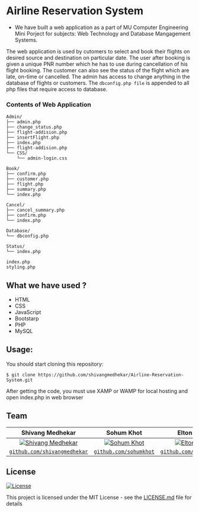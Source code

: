 # Airline Reservation System

- We have built a web application as a part of MU Computer Engineering Mini Porject for subjects: Web Technology and Database Mangagement Systems.

The web application is used by cutomers to select and book their flights on desired source and destination on particular date. The user after booking is given a unique PNR number which he has to use during cancellation of his flight booking. The customer can also see the status of the flight which are late, on-time or cancelled.
The admin has access to change anything in the database of flights or customers. 
The `dbconfig.php file` is appended to all php files that require access to database.


### Contents of Web Application
```
Admin/
├── admin.php
├── change_status.php
├── flight-addision.php
├── insertFlight.php
├── index.php
├── flight-addision.php
└── CSS/
    └── admin-login.css
    
Book/
├── confirm.php
├── customer.php
├── flight.php
├── summary.php
└── index.php

Cancel/
├── cancel_summary.php
├── confirm.php
└── index.php

Database/
└── dbconfig.php

Status/
└── index.php

index.php
styling.php

```

## What we have used ?
- HTML
- CSS
- JavaScript
- Bootstarp
- PHP
- MySQL

## Usage:

You should start cloning this repository:

    $ git clone https://github.com/shivangmedhekar/Airline-Reservation-System.git

After getting the code, you must use XAMP or WAMP for local hosting and open index.php in web browser


## Team
|  **Shivang Medhekar** | **Sohum Khot** |  **Elton Lemos** |
| :---: |:---:|:---:|
| [![Shivang Medhekar](https://avatars2.githubusercontent.com/u/69140290?s=200&u=5df35a82b6d2b6b7b876dfdc22d451c92d30a5c6&v=4)](https://github.com/shivangmedhekar)    | [![Sohum Khot](https://avatars0.githubusercontent.com/u/49232257?s=200&u=909a1b15cee566203a07ef8859148b6c508029d2&v=4)](https://github.com/sohumkhot) | [![Elton Lemos](https://media-exp1.licdn.com/dms/image/C5103AQFG2Cinmyjfbg/profile-displayphoto-shrink_200_200/0?e=1597276800&v=beta&t=RY6KFxrNbAhQeA-dB47A51HoFXjyEj7v1UHYnmAOPo4)](https://github.com/icefrostpeng) |
| <a href="https://github.com/shivangmedhekar" target="_blank">`github.com/shivangmedhekar`</a> | <a href="https://github.com/sohumkhot" target="_blank">`github.com/sohumkhot`</a> | <a href="https://github.com/icefrostpeng" target="_blank">`github.com/icefrostpeng`</a> | 

## License

[![License](http://img.shields.io/:license-mit-blue.svg?style=flat-square)](http://badges.mit-license.org)

This project is licensed under the MIT License - see the [LICENSE.md](LICENSE.md) file for details
